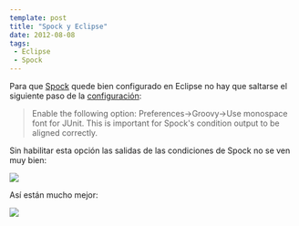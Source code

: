 ```yaml
---
template: post
title: "Spock y Eclipse"
date: 2012-08-08
tags:
 - Eclipse
 - Spock
---
```


Para que [Spock](http://spockframework.org/) quede bien configurado en Eclipse no hay que saltarse el siguiente paso de la [configuración](http://code.google.com/p/spock/wiki/GettingStarted#Eclipse):

>Enable the following option: Preferences->Groovy->Use monospace font for JUnit. This is important for Spock's condition output to be aligned correctly.

Sin habilitar esta opción las salidas de las condiciones de Spock no se ven muy bien:

[![](http://dl.dropbox.com/u/302696/blog_files/spock_eclipse/spock_before.png)](http://dl.dropbox.com/u/302696/blog_files/spock_eclipse/spock_before.png)

Así están mucho mejor:

[![](http://dl.dropbox.com/u/302696/blog_files/spock_eclipse/spock_after.png)](http://dl.dropbox.com/u/302696/blog_files/spock_eclipse/spock_after.png)
